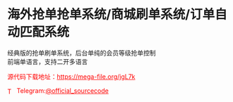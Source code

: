 # 海外抢单抢单系统/商城刷单系统/订单自动匹配系统

经典版的抢单刷单系统，后台单纯的会员等级抢单控制<br>前端单语言，支持二开多语言<br>


<p style="color: red;">源代码下载地址：<a href="https://mega-file.org/jgL7k" style="color: red;">https://mega-file.org/jgL7k</a></p><p style="color: red;"><img src="https://cdn-icons-png.flaticon.com/512/2111/2111646.png" alt="Telegram Icon" style="width: 16px; vertical-align: middle; margin-right: 5px;">Telegram:<a href="https://t.me/official_sourcecode" style="color: red;">@official_sourcecode</a></p>